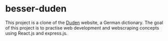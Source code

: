 # besser-duden

This project is a clone of the [Duden](https://www.duden.de/) website, a German dictionary. The goal of this project is to practise web development and webscraping concepts using React.js and express.js.